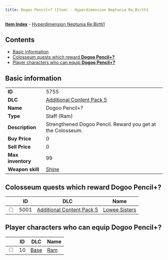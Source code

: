 ```yaml
---
title: Dogoo Pencil+? (Item) - Hyperdimension Neptunia Re;Birth1
---
```


[**Item Index**](/neptunia/rb1/item/index.html) - [Hyperdimension Neptunia Re;Birth1](/neptunia/rb1)

## Contents

- [Basic information](#basic-information)
- [Colosseum quests which reward **Dogoo Pencil+?**](#colosseum-quests-which-reward-dogoo-pencil)
- [Player characters who can equip **Dogoo Pencil+?**](#player-characters-who-can-equip-dogoo-pencil)
## Basic information

|   |   |
| -- | -- |
| **ID** | 5755 |
| **DLC** | [Additional Content Pack 5](/neptunia/rb1/dlc/14-pack5.html) |
| **Name** | Dogoo Pencil+? |
| **Type** | Staff (Ram) |
| **Description** | Strengthened Dogoo Pencil. Reward you get at the Colosseum. |
| **Buy Price** | 0 |
| **Sell Price** | 0 |
| **Max inventory** | 99 |
| **Weapon skill** | [Shine](/neptunia/rb1/skill/1-1801-shine.html) |


## Colosseum quests which reward **Dogoo Pencil+?**

|    | ID | DLC | Name |
| -- | -- | --- | ---- |
| <input type="checkbox" id="rb1-colosseum-14-5001" class="trackbox" /> | 5001 | [Additional Content Pack 5](/neptunia/rb1/dlc/14-pack5.html) | [Lowee Sisters](/neptunia/rb1/colosseum/14-5001-lowee-sisters.html) |


## Player characters who can equip **Dogoo Pencil+?**

|    | ID | DLC | Name |
| -- | -- | --- | ---- |
| <input type="checkbox" id="rb1-player-1-10" class="trackbox" /> | 10 | [Base](/neptunia/rb1/dlc/1-base.html) | [Ram](/neptunia/rb1/player/1-10-ram.html) |

